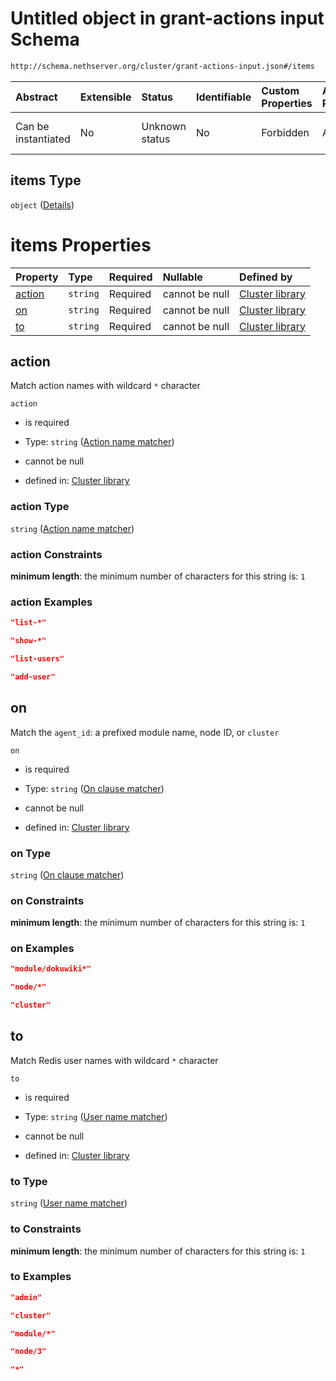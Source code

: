# Untitled object in grant-actions input Schema

```txt
http://schema.nethserver.org/cluster/grant-actions-input.json#/items
```



| Abstract            | Extensible | Status         | Identifiable | Custom Properties | Additional Properties | Access Restrictions | Defined In                                                                           |
| :------------------ | :--------- | :------------- | :----------- | :---------------- | :-------------------- | :------------------ | :----------------------------------------------------------------------------------- |
| Can be instantiated | No         | Unknown status | No           | Forbidden         | Allowed               | none                | [grant-actions-input.json*](cluster/grant-actions-input.json "open original schema") |

## items Type

`object` ([Details](cluster-definitions-grant-assertion.md))

# items Properties

| Property          | Type     | Required | Nullable       | Defined by                                                                                                                                                                          |
| :---------------- | :------- | :------- | :------------- | :---------------------------------------------------------------------------------------------------------------------------------------------------------------------------------- |
| [action](#action) | `string` | Required | cannot be null | [Cluster library](cluster-definitions-grant-assertion-properties-action-name-matcher.md "http://schema.nethserver.org/cluster.json#/definitions/grant-assertion/properties/action") |
| [on](#on)         | `string` | Required | cannot be null | [Cluster library](cluster-definitions-grant-assertion-properties-on-clause-matcher.md "http://schema.nethserver.org/cluster.json#/definitions/grant-assertion/properties/on")       |
| [to](#to)         | `string` | Required | cannot be null | [Cluster library](cluster-definitions-grant-assertion-properties-user-name-matcher.md "http://schema.nethserver.org/cluster.json#/definitions/grant-assertion/properties/to")       |

## action

Match action names with wildcard `*` character

`action`

*   is required

*   Type: `string` ([Action name matcher](cluster-definitions-grant-assertion-properties-action-name-matcher.md))

*   cannot be null

*   defined in: [Cluster library](cluster-definitions-grant-assertion-properties-action-name-matcher.md "http://schema.nethserver.org/cluster.json#/definitions/grant-assertion/properties/action")

### action Type

`string` ([Action name matcher](cluster-definitions-grant-assertion-properties-action-name-matcher.md))

### action Constraints

**minimum length**: the minimum number of characters for this string is: `1`

### action Examples

```json
"list-*"
```

```json
"show-*"
```

```json
"list-users"
```

```json
"add-user"
```

## on

Match the `agent_id`: a prefixed module name, node ID, or `cluster`

`on`

*   is required

*   Type: `string` ([On clause matcher](cluster-definitions-grant-assertion-properties-on-clause-matcher.md))

*   cannot be null

*   defined in: [Cluster library](cluster-definitions-grant-assertion-properties-on-clause-matcher.md "http://schema.nethserver.org/cluster.json#/definitions/grant-assertion/properties/on")

### on Type

`string` ([On clause matcher](cluster-definitions-grant-assertion-properties-on-clause-matcher.md))

### on Constraints

**minimum length**: the minimum number of characters for this string is: `1`

### on Examples

```json
"module/dokuwiki*"
```

```json
"node/*"
```

```json
"cluster"
```

## to

Match Redis user names with wildcard `*` character

`to`

*   is required

*   Type: `string` ([User name matcher](cluster-definitions-grant-assertion-properties-user-name-matcher.md))

*   cannot be null

*   defined in: [Cluster library](cluster-definitions-grant-assertion-properties-user-name-matcher.md "http://schema.nethserver.org/cluster.json#/definitions/grant-assertion/properties/to")

### to Type

`string` ([User name matcher](cluster-definitions-grant-assertion-properties-user-name-matcher.md))

### to Constraints

**minimum length**: the minimum number of characters for this string is: `1`

### to Examples

```json
"admin"
```

```json
"cluster"
```

```json
"module/*"
```

```json
"node/3"
```

```json
"*"
```
